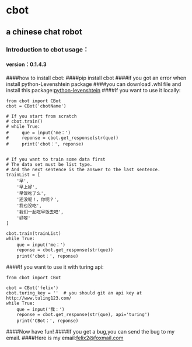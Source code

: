# cbot 
## a chinese chat robot
### Introduction to cbot usage：
#### version：0.1.4.3
####how to install cbot:
####pip install cbot
####if you got an error when install python-Levenshtein package
####you can download .whl file and install this package:[python-levenshtein](https://www.lfd.uci.edu/~gohlke/pythonlibs/#python-levenshtein)
####If you want to use it locally:
```angular2html
from cbot import CBot
cbot = CBot('cbotName')

# If you start from scratch
# cbot.train()
# while True:
#     que = input('me：')
#     reponse = cbot.get_response(str(que))
#     print('cbot：', reponse)


# If you want to train some data first
# The data set must be list type.
# And the next sentence is the answer to the last sentence.
trainList = [
    '早',
    '早上好',
    '早饭吃了么',
    '还没呢！，你呢？',
    '我也没吃',
    '我们一起吃早饭去吧',
    '好呀'
]

cbot.train(trainList)
while True:
    que = input('me：')
    reponse = cbot.get_response(str(que))
    print('cbot：', reponse)
```
####If you want to use it with turing api:
```angular2html
from cbot import CBot

cbot = CBot('felix')
cbot.turing_key = ''  # you should git an api key at http://www.tuling123.com/
while True:
    que = input('我：')
    reponse = cbot.get_response(str(que), api='turing')
    print('CBot：', reponse)
```
####Now have fun!
####If you get a bug,you can send the bug to my email.
####Here is my email:felix2@foxmail.com

